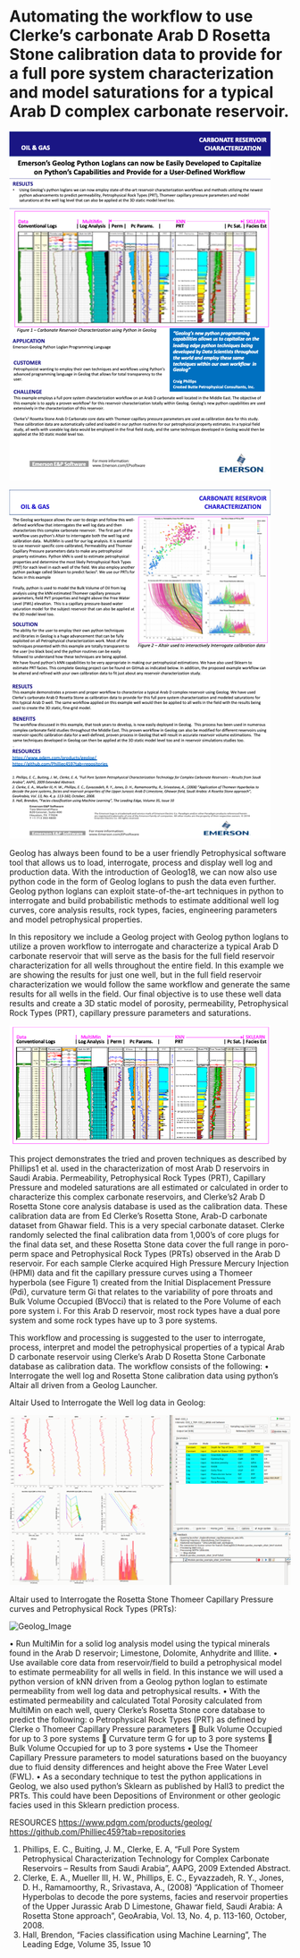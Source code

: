 # Automating the workflow to use Clerke’s carbonate Arab D Rosetta Stone calibration data to provide for a full pore system characterization and model saturations for a typical Arab D complex carbonate reservoir.

![Emerson_Image](Emerson1.png)

![Emerson_Image](Emerson2.png)


Geolog has always been found to be a user friendly Petrophysical software tool that allows us to load, interrogate, process and display well log and production data. With the introduction of Geolog18, we can now also use python code in the form of Geolog loglans to push the data even further.  Geolog python loglans can exploit state-of-the-art techniques in python to interrogate and build probabilistic methods to estimate additional well log curves, core analysis results, rock types, facies, engineering parameters and model petrophysical properties. 

In this repository we include a Geolog project with Geolog python loglans to utilize a proven workflow to interrogate and characterize a typical Arab D carbonate reservoir that will serve as the basis for the full field reservoir characterization for all wells throughout the entire field. In this example we are showing the results for just one well, but in the full field reservoir characterization we would follow the same workflow and generate the same results for all wells in the field. Our final objective is to use these well data results and create a 3D static model of porosity, permeability, Petrophysical Rock Types (PRT), capillary pressure parameters and saturations. 

![Geolog_Image](Results.png)


This project demonstrates the tried and proven techniques as described by Phillips1 et al. used in the characterization of most Arab D reservoirs in Saudi Arabia. Permeability, Petrophysical Rock Types (PRT), Capillary Pressure and modeled saturations are all estimated or calculated in order to characterize this complex carbonate reservoirs, and Clerke’s2 Arab D Rosetta Stone core analysis database is used as the calibration data. These calibration data are from Ed Clerke’s Rosetta Stone, Arab-D carbonate dataset from Ghawar field. This is a very special carbonate dataset. Clerke randomly selected the final calibration data from 1,000’s of core plugs for the final data set, and these Rosetta Stone data cover the full range in poro-perm space and Petrophysical Rock Types (PRTs) observed in the Arab D reservoir. For each sample Clerke acquired High Pressure Mercury Injection (HPMI) data and fit the capillary pressure curves using a Thomeer hyperbola (see Figure 1) created from the Initial Displacement Pressure (Pdi), curvature term Gi that relates to the variability of pore throats and Bulk Volume Occupied (BVocci) that is related to the Pore Volume of each pore system i.  For this Arab D reservoir, most rock types have a dual pore system and some rock types have up to 3 pore systems. 

This workflow and processing is suggested to the user to interrogate, process, interpret and model the petrophysical properties of a typical Arab D carbonate reservoir using Clerke’s Arab D Rosetta Stone Carbonate database as calibration data. The workflow consists of the following:
•	Interrogate the well log and Rosetta Stone calibration data using python’s Altair all driven from a Geolog Launcher.

Altair Used to Interrogate the Well log data in Geolog:

![Geolog_Image](Geolog20_ArabD.gif)

Altair used to Interrogate the Rosetta Stone Thomeer Capillary Pressure curves and Petrophysical Rock Types (PRTs):

![Geolog_Image](geolog_altair_thomeer.gif)



•	Run MultiMin for a solid log analysis model using the typical minerals found in the Arab D reservoir; Limestone, Dolomite, Anhydrite and Illite.
•	Use available core data from reservoir/field to build a petrophysical model to estimate permeability for all wells in field. In this instance we will used a python version of kNN driven from a Geolog python loglan to estimate permeability from well log data and petrophysical results.
•	With the estimated permeability and calculated Total Porosity calculated from MultiMin on each well, query Clerke’s Rosetta Stone core database to predict the following:
o	Petrophysical Rock Types (PRT) as defined by Clerke
o	Thomeer Capillary Pressure parameters
	Bulk Volume Occupied for up to 3 pore systems
	Curvature term G for up to 3 pore systems
	Bulk Volume Occupied for up to 3 pore systems
•	Use the Thomeer Capillary Pressure parameters to model saturations based on the buoyancy due to fluid density differences and height above the Free Water Level (FWL). 
•	As a secondary technique to test the python applications in Geolog, we also used python’s Sklearn as published by Hall3 to predict the PRTs. This could have been Depositions of Environment or other geologic facies used in this Sklearn prediction process. 




RESOURCES
https://www.pdgm.com/products/geolog/
https://github.com/Philliec459?tab=repositories


1.	Phillips, E. C., Buiting, J. M., Clerke, E. A, “Full Pore System Petrophysical Characterization Technology for Complex Carbonate Reservoirs – Results from Saudi Arabia”, AAPG, 2009 Extended Abstract.
2.	Clerke, E. A., Mueller III, H. W., Phillips, E. C., Eyvazzadeh, R. Y., Jones, D. H., Ramamoorthy, R., Srivastava, A., (2008) “Application of Thomeer Hyperbolas to decode the pore systems, facies and reservoir properties of the Upper Jurassic Arab D Limestone, Ghawar field, Saudi Arabia: A Rosetta Stone approach”, GeoArabia, Vol. 13, No. 4, p. 113-160, October, 2008. 
3.	Hall, Brendon, “Facies classification using Machine Learning”, The Leading Edge, Volume 35, Issue 10
 
